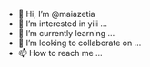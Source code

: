 - 👋 Hi, I’m @maiazetia
- 👀 I’m interested in yiii ...
- 🌱 I’m currently learning ...
- 💞️ I’m looking to collaborate on ...
- 📫 How to reach me ...

<!---
maiazetia/maiazetia is a ✨ special ✨ repository because its `README.md` (this file) appears on your GitHub profile.
You can click the Preview link to take a look at your changes.
--->
